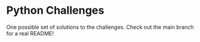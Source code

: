 # Python Challenges

One possible set of solutions to the challenges. Check out the main branch for a real README!
